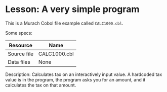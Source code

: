 # Lesson: A very simple program

This is a Murach Cobol file example called `CALC1000.cbl`.

Some specs:

| Resource    | Name         |
| ----------- | ------------ |
| Source file | CALC1000.cbl |
| Data files  | None         |

Description: Calculates tax on an interactively input value.  A hardcoded tax
value is in the program, the program asks you for an amount, and it calculates
the tax on that amount.



